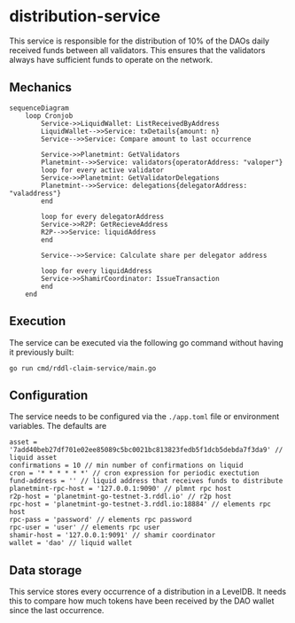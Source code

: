 # distribution-service
This service is responsible for the distribution of 10% of the DAOs daily received funds between all validators. This ensures that the validators always have sufficient funds to operate on the network.

## Mechanics
```mermaid
sequenceDiagram
    loop Cronjob
        Service->>LiquidWallet: ListReceivedByAddress
        LiquidWallet-->>Service: txDetails{amount: n}
        Service-->>Service: Compare amount to last occurrence

        Service->>Planetmint: GetValidators
        Planetmint-->>Service: validators{operatorAddress: "valoper"}
        loop for every active validator
        Service->>Planetmint: GetValidatorDelegations
        Planetmint-->>Service: delegations{delegatorAddress: "valaddress"}
        end

        loop for every delegatorAddress
        Service->>R2P: GetRecieveAddress
        R2P-->>Service: liquidAddress
        end

        Service-->>Service: Calculate share per delegator address

        loop for every liquidAddress
        Service->>ShamirCoordinator: IssueTransaction
        end
    end
```

## Execution
The service can be executed via the following go command without having it previously built:
```
go run cmd/rddl-claim-service/main.go
```

## Configuration
The service needs to be configured via the ```./app.toml``` file or environment variables. The defaults are
```
asset = '7add40beb27df701e02ee85089c5bc0021bc813823fedb5f1dcb5debda7f3da9' //  liquid asset
confirmations = 10 // min number of confirmations on liquid
cron = '* * * * * *' // cron expression for periodic exectution
fund-address = '' // liquid address that receives funds to distribute
planetmint-rpc-host = '127.0.0.1:9090' // plmnt rpc host
r2p-host = 'planetmint-go-testnet-3.rddl.io' // r2p host
rpc-host = 'planetmint-go-testnet-3.rddl.io:18884' // elements rpc host
rpc-pass = 'password' // elements rpc password
rpc-user = 'user' // elements rpc user
shamir-host = '127.0.0.1:9091' // shamir coordinator
wallet = 'dao' // liquid wallet
```

## Data storage
This service stores every occurrence of a distribution in a LevelDB. It needs this to compare how much tokens have been received by the DAO wallet since the last occurrence.